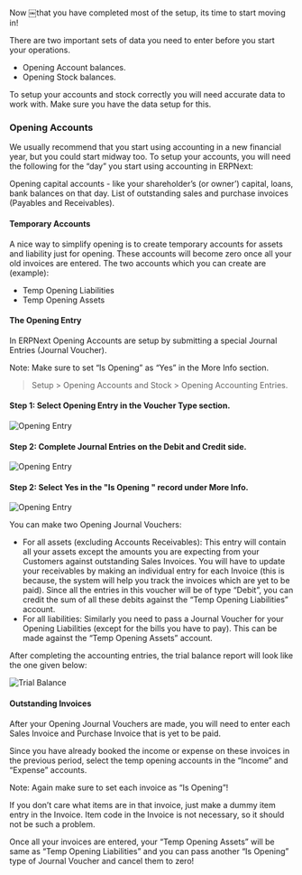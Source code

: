 Now ￼that you have completed most of the setup, its time to start moving in!

There are two important sets of data you need to enter before you start your
operations.

  * Opening Account balances.
  * Opening Stock balances.

To setup your accounts and stock correctly you will need accurate data to work
with. Make sure you have the data setup for this.

### Opening Accounts

We usually recommend that you start using accounting in a new financial year,
but you could start midway too. To setup your accounts, you will need the
following for the “day” you start using accounting in ERPNext:

Opening capital accounts - like your shareholder’s (or owner’) capital, loans,
bank balances on that day. List of outstanding sales and purchase invoices
(Payables and Receivables).

#### Temporary Accounts

A nice way to simplify opening is to create temporary accounts for assets and
liability just for opening. These accounts will become zero once all your old
invoices are entered. The two accounts which you can create are (example):

  * Temp Opening Liabilities
  * Temp Opening Assets

#### The Opening Entry

In ERPNext Opening Accounts are setup by submitting a special Journal Entries
(Journal Voucher).

Note: Make sure to set “Is Opening” as “Yes” in the More Info section.

> Setup > Opening Accounts and Stock > Opening Accounting Entries.

#### Step 1: Select Opening Entry in the Voucher Type section.

![Opening Entry](files/opening-entry.png)

  

#### Step 2: Complete Journal Entries on the Debit and Credit side.

![Opening Entry](files/opening-entry-1.png)

  

#### Step 2: Select Yes in the "Is Opening " record under More Info.

![Opening Entry](files/opening-entry-2.png)

You can make two Opening Journal Vouchers:

  * For all assets (excluding Accounts Receivables): This entry will contain all your assets except the amounts you are expecting from your Customers against outstanding Sales Invoices. You will have to update your receivables by making an individual entry for each Invoice (this is because, the system will help you track the invoices which are yet to be paid). Since all the entries in this voucher will be of type “Debit”, you can credit the sum of all these debits against the “Temp Opening Liabilities” account.
  * For all liabilities: Similarly you need to pass a Journal Voucher for your Opening Liabilities (except for the bills you have to pay). This can be made against the “Temp Opening Assets” account.

After completing the accounting entries, the trial balance report will look
like the one given below:

![Trial Balance](files/trial-balance-1.png)

#### Outstanding Invoices

After your Opening Journal Vouchers are made, you will need to enter each
Sales Invoice and Purchase Invoice that is yet to be paid.

Since you have already booked the income or expense on these invoices in the
previous period, select the temp opening accounts in the “Income” and
“Expense” accounts.

Note: Again make sure to set each invoice as “Is Opening”!

If you don’t care what items are in that invoice, just make a dummy item entry
in the Invoice. Item code in the Invoice is not necessary, so it should not be
such a problem.

Once all your invoices are entered, your “Temp Opening Assets” will be same as
“Temp Opening Liabilities” and you can pass another “Is Opening” type of
Journal Voucher and cancel them to zero!

